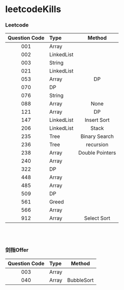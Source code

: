 # leetcodeKills
### Leetcode
|Question Code | Type  | Method |
|:---:|:---|:---:|
|001  |Array|  
|002  |LinkedList|  
|003  |String|  
|021  |LinkedList|  
|053  |Array| DP  
|070  |DP|  
|076  |String|  
|088  |Array| None  
|121  |Array| DP
|147  |LinkedList| Insert Sort
|206  |LinkedList| Stack
|235  |Tree| Binary Search
|236  |Tree| recursion
|238  |Array| Double Pointers  
|240  |Array|  
|322  |DP| 
|448  |Array| 
|485  |Array| 
|509  |DP|  
|561  |Greed|  
|566  |Array|  
|912  |Array| Select Sort



<br/>  
<br/>  

### 剑指Offer
|Question Code | Type  | Method |
|:---:|:---|:---:|
|003  |Array| 
|040  |Array| BubbleSort